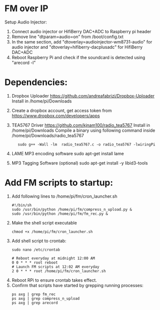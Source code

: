 # FM over IP

Setup Audio Injector:

  1. Connect audio injector or HifiBerry DAC+ADC to Raspberry pi header
  2. Remove line "dtparam=audio=on" from /boot/config.txt
  3. In the same section, add "dtoverlay=audioinjector-wm8731-audio" for audio injector and "dtoverlay=hifiberry-dacplusadc" for HifiBerry DAC+ADC
  4. Reboot Raspberry Pi and check if the soundcard is detected using "arecord -l"

# Dependencies:

  1. Dropbox Uploader
    https://github.com/andreafabrizi/Dropbox-Uploader
    Install in /home/pi/Downloads
  
  2. Create a dropbox account, get access token from https://www.dropbox.com/developers/apps

  3. TEA5767 Driver
    https://github.com/kjnam100/radio_tea5767
    Install in /home/pi/Downloads
    Compile a binary using following command inside /home/pi/Downloads/radio_tea5767
```
      sudo g++ -Wall -lm  radio_tea5767.c -o radio_tea5767 -lwiringPi
```  
  4. LAME MP3 encoding software
  sudo apt-get install lame
  
  5. MP3 Tagging Software (optional)
  sudo apt-get install -y libid3-tools
  
  # Add FM scripts to startup: 

  1. Add following lines to /home/pi/fm/cron_launcher.sh
     ```
     #!/bin/sh
     sudo /usr/bin/python /home/pi/fm/compress_n_upload.py &
     sudo /usr/bin/python /home/pi/fm/fm_rec.py &
     ```
  2. Make the shell script executable
     ```
     chmod +x /home/pi/fm/cron_launcher.sh
     ```
  3. Add shell script to crontab:
     ```
     sudo nano /etc/crontab

     # Reboot everyday at midnight 12:00 AM
     0 0 * * * root reboot
     # Launch FM scripts at 12:02 AM everyday
     2 0 * * * root /home/pi/fm/cron_launcher.sh
     ```
   4. Reboot RPi to ensure crontab takes effect.
   5. Confirm that scripts have started by grepping running processes:
      ```
      ps axg | grep fm_rec
      ps axg | grep compress_n_upload
      ps axg | grep arecord
      ```
     
  

